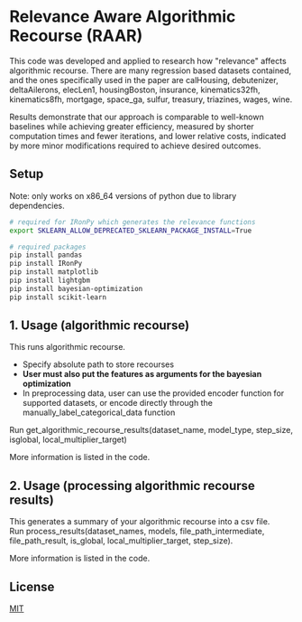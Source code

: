 # Relevance Aware Algorithmic Recourse (RAAR)

This code was developed and applied to research how "relevance" affects algorithmic recourse. There are many regression based datasets contained, and the ones specifically used in the paper are calHousing, debutenizer, deltaAilerons, elecLen1, housingBoston, insurance, kinematics32fh, kinematics8fh, mortgage, space_ga, sulfur, treasury, triazines, wages, wine.

Results demonstrate that our approach is comparable to well-known baselines while achieving greater efficiency, measured by shorter computation times and fewer iterations, and lower relative costs, indicated by more minor modifications required to achieve desired outcomes. 

## Setup
Note: only works on x86_64 versions of python due to library dependencies. 

```bash
# required for IRonPy which generates the relevance functions
export SKLEARN_ALLOW_DEPRECATED_SKLEARN_PACKAGE_INSTALL=True 

# required packages
pip install pandas
pip install IRonPy
pip install matplotlib
pip install lightgbm
pip install bayesian-optimization
pip install scikit-learn
```

## 1. Usage (algorithmic recourse)
This runs algorithmic recourse.

- Specify absolute path to store recourses
- **User must also put the features as arguments for the bayesian optimization**
- In preprocessing data, user can use the provided encoder function for supported datasets, or encode directly through the manually_label_categorical_data function

Run get_algorithmic_recourse_results(dataset_name, model_type, step_size, isglobal, local_multiplier_target) 

More information is listed in the code.

## 2. Usage (processing algorithmic recourse results)
This generates a summary of your algorithmic recourse into a csv file.\
Run process_results(dataset_names, models, file_path_intermediate, file_path_result, is_global, local_multiplier_target, step_size).

More information is listed in the code.


## License

[MIT](https://choosealicense.com/licenses/mit/)
